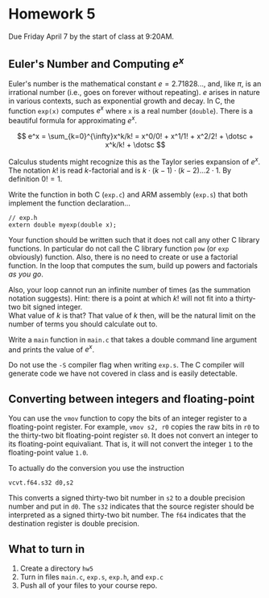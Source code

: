 # Homework 5

Due Friday April 7 by the start of class at 9:20AM. 

## Euler's Number and Computing $e^x$

Euler's number is the mathematical constant $e = 2.71828...$, and, like $\pi$, is an irrational number (i.e., goes on forever without repeating). $e$ arises in nature in various contexts, such as exponential growth and decay. In C, the function `exp(x)` computes $e^x$ where `x` is a real number (`double`). There is a beautiful formula for approximating $e^x$.

$$
e^x = \sum_{k=0}^{\infty}x^k/k! = x^0/0! + x^1/1! + x^2/2! + \dotsc + x^k/k! + \dotsc
$$

Calculus students might recognize this as the Taylor series expansion of $e^x$. The notation $k!$ is read $k$-factorial
and is $k\cdot(k-1)\cdot(k-2) \dotsc 2\cdot 1$. By definition $0! = 1$.

Write the function in both C (`exp.c`) and ARM assembly (`exp.s`) that both implement the function declaration...

```
// exp.h
extern double myexp(double x);
```

Your function should be written such that it does not call 
any other C library functions. In particular do not call the 
C library function `pow` (or `exp` obviously) function. Also, there is no need to create or use a factorial function. In the loop that computes the sum, build up powers and factorials _as you go_. 

Also, your loop cannot run an infinite number of times (as the 
summation notation suggests). Hint: there is a 
point at which $k!$ will not fit into a thirty-two bit signed integer.  
What value of $k$ is that? That value of $k$ then, will be the natural 
limit on the number of 
terms you should calculate out to.

Write a `main` function in `main.c` that takes a double command 
line argument and prints the value of $e^x$.

Do not use the `-S` compiler flag when writing `exp.s`. The C compiler will generate code we have not covered in class and is easily detectable.

## Converting between integers and floating-point 

You can use the `vmov` function to copy the bits of an 
integer register to a floating-point register. For example, `vmov s2, r0` copies the 
raw bits in `r0` to the thirty-two bit floating-point register `s0`. 
It does not convert an integer to its floating-point 
equivaliant. That is, it will not convert the integer `1` 
to the floating-point value `1.0`.

To actually do the conversion you use the instruction

```
vcvt.f64.s32 d0,s2
```

This converts a signed thirty-two bit number in `s2` to a double precision number and put in `d0`. The `s32` indicates that the source register should be interpreted as a signed thirty-two bit number. The `f64` indicates that the destination
register is double precision.


## What to turn in

1. Create a directory `hw5`
3. Turn in files `main.c`, `exp.s`, `exp.h`, and `exp.c`
4. Push all of your files to your course repo.

